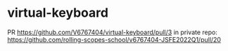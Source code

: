 # virtual-keyboard
PR https://github.com/V6767404/virtual-keyboard/pull/3
in private repo:
https://github.com/rolling-scopes-school/v6767404-JSFE2022Q1/pull/20
